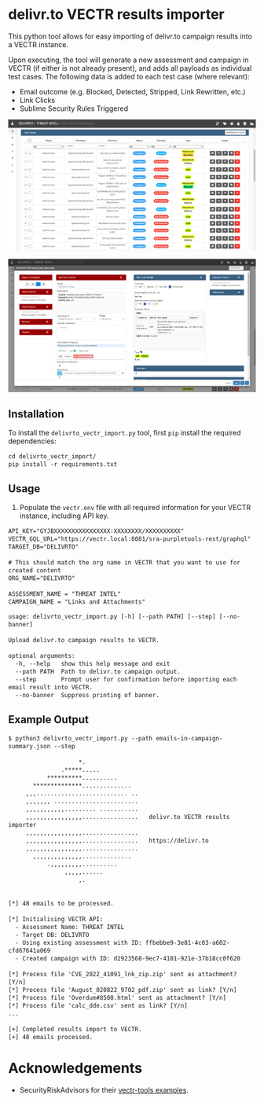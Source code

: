 
# delivr.to VECTR results importer

This python tool allows for easy importing of delivr.to campaign results into a VECTR instance.

Upon executing, the tool will generate a new assessment and campaign in VECTR (if either is not already present), and adds all payloads as individual test cases. The following data is added to each test case (where relevant):

- Email outcome (e.g. Blocked, Detected, Stripped, Link Rewritten, etc.)
- Link Clicks
- Sublime Security Rules Triggered  

![Test Cases](assets/test_cases.png)

![Test Cases](assets/test_detail.png)

## Installation

To install the `delivrto_vectr_import.py` tool, first `pip` install the required dependencies:

```
cd delivrto_vectr_import/
pip install -r requirements.txt
```

## Usage

1. Populate the `vectr.env` file with all required information for your VECTR instance, including API key.
```
API_KEY="GYJBXXXXXXXXXXXXXXXX:XXXXXXXX/XXXXXXXXXX"
VECTR_GQL_URL="https://vectr.local:8081/sra-purpletools-rest/graphql"
TARGET_DB="DELIVRTO"

# This should match the org name in VECTR that you want to use for created content
ORG_NAME="DELIVRTO"

ASSESSMENT_NAME = "THREAT INTEL"
CAMPAIGN_NAME = "Links and Attachments"
```


```
usage: delivrto_vectr_import.py [-h] [--path PATH] [--step] [--no-banner]

Upload delivr.to campaign results to VECTR.

optional arguments:
  -h, --help   show this help message and exit
  --path PATH  Path to delivr.to campaign output.
  --step       Prompt user for confirmation before importing each email result into VECTR.
  --no-banner  Suppress printing of banner.
```

## Example Output

```
$ python3 delivrto_vectr_import.py --path emails-in-campaign-summary.json --step

                    *.
               .*****.....
           **********..........
       **************..............
     ,,,.......................... ..
     ,,,,,,, ........................
     ,,,,,,,,,,,......... ...........
     ,,,,,,,,,,,,,,,,................   delivr.to VECTR results importer 
     ,,,,,,,,,,,,,,,,................
     ,,,,,,,,,,,,,,,,................   https://delivr.to
     ,,,,,,,,,,,,,,,,................
       ,,,,,,,,,,,,,,..............
           .,,,,,,,,,..........
                ,,,,,......
                    ,.


[*] 48 emails to be processed.

[*] Initialising VECTR API:
  - Assessment Name: THREAT INTEL
  - Target DB: DELIVRTO
  - Using existing assessment with ID: ffbebbe9-3e81-4c03-a602-cfd67641a069
  - Created campaign with ID: d2923568-9ec7-4101-921e-37b18cc0f620

[*] Process file 'CVE_2022_41091_lnk_zip.zip' sent as attachment? [Y/n]
[*] Process file 'August_020822_9702_pdf.zip' sent as link? [Y/n]
[*] Process file 'Overdue#8500.html' sent as attachment? [Y/n]
[*] Process file 'calc_dde.csv' sent as link? [Y/n]
...

[+] Completed results import to VECTR.
[+] 48 emails processed.
```

# Acknowledgements

- SecurityRiskAdvisors for their [vectr-tools examples](https://github.com/SecurityRiskAdvisors/vectr-tools).